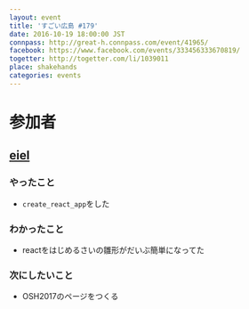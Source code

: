 ```yaml
---
layout: event
title: 'すごい広島 #179'
date: 2016-10-19 18:00:00 JST
connpass: http://great-h.connpass.com/event/41965/
facebook: https://www.facebook.com/events/333456333670819/
togetter: http://togetter.com/li/1039011
place: shakehands
categories: events
---
```


# 参加者

## [eiel](http://eiel.info/)

### やったこと

* `create_react_app`をした

### わかったこと

* reactをはじめるさいの雛形がだいぶ簡単になってた

### 次にしたいこと

* OSH2017のページをつくる
